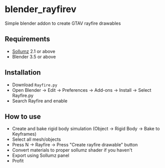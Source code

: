 # blender_rayfirev
Simple blender addon to create GTAV rayfire drawables

## Requirements
- [Sollumz](https://github.com/Skylumz/Sollumz) 2.1 or above
- Blender 3.5 or above

## Installation
- Download `Rayfire.py`
- Open Blender -> Edit -> Preferences -> Add-ons -> Install -> Select Rayfire.py
- Search Rayfire and enable


## How to use
- Create and bake rigid body simulation (Object -> Rigid Body -> Bake to Keyframes)
- Select all mesh/objects
- Press N -> Rayfire -> Press "Create rayfire drawable" button
- Convert materials to proper sollumz shader if you haven't
- Export using Sollumz panel
- Profit